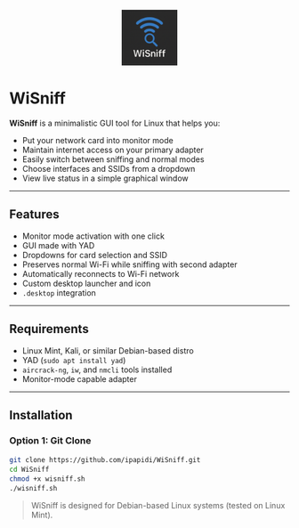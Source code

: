 <p align="center">
  <img src="logo.png" width="100" alt="WiSniff logo"/>
</p>

# WiSniff

**WiSniff** is a minimalistic GUI tool for Linux that helps you:
- Put your network card into monitor mode
- Maintain internet access on your primary adapter
- Easily switch between sniffing and normal modes
- Choose interfaces and SSIDs from a dropdown
- View live status in a simple graphical window

---

## Features
- Monitor mode activation with one click
- GUI made with YAD
- Dropdowns for card selection and SSID
- Preserves normal Wi-Fi while sniffing with second adapter
- Automatically reconnects to Wi-Fi network
- Custom desktop launcher and icon
- `.desktop` integration

---

## Requirements

- Linux Mint, Kali, or similar Debian-based distro
- YAD (`sudo apt install yad`)
- `aircrack-ng`, `iw`, and `nmcli` tools installed
- Monitor-mode capable adapter

---

## Installation

### Option 1: Git Clone

```bash
git clone https://github.com/ipapidi/WiSniff.git
cd WiSniff
chmod +x wisniff.sh
./wisniff.sh
```
> WiSniff is designed for Debian-based Linux systems (tested on Linux Mint).
